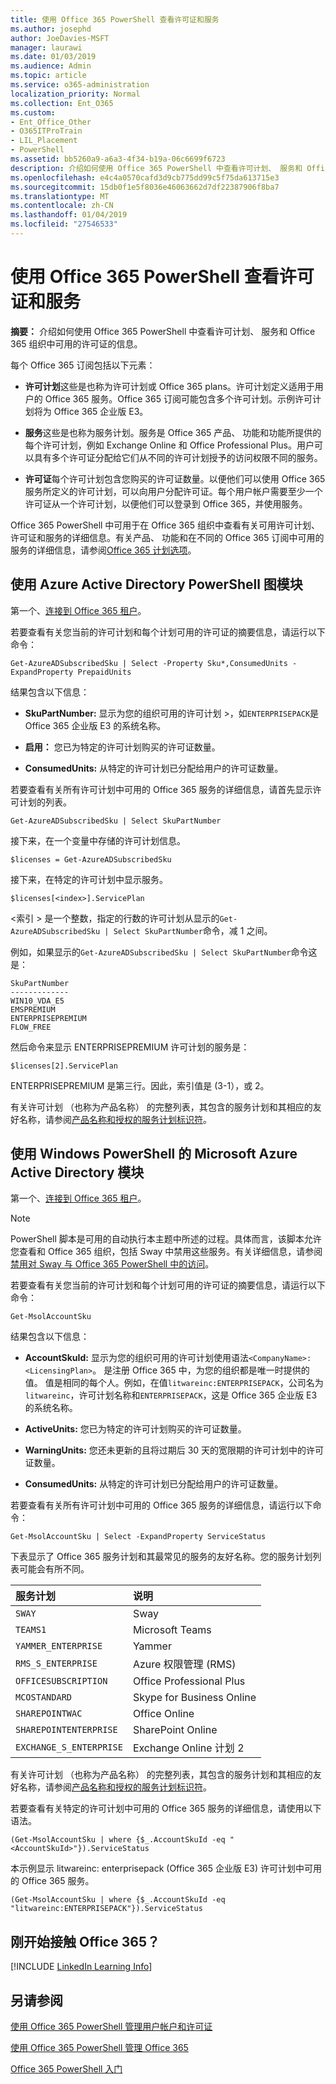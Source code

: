 ```yaml
---
title: 使用 Office 365 PowerShell 查看许可证和服务
ms.author: josephd
author: JoeDavies-MSFT
manager: laurawi
ms.date: 01/03/2019
ms.audience: Admin
ms.topic: article
ms.service: o365-administration
localization_priority: Normal
ms.collection: Ent_O365
ms.custom:
- Ent_Office_Other
- O365ITProTrain
- LIL_Placement
- PowerShell
ms.assetid: bb5260a9-a6a3-4f34-b19a-06c6699f6723
description: 介绍如何使用 Office 365 PowerShell 中查看许可计划、 服务和 Office 365 组织中可用的许可证的信息。
ms.openlocfilehash: e4c4a0570cafd3d9cb775dd99c5f75da613715e3
ms.sourcegitcommit: 15db0f1e5f8036e46063662d7df22387906f8ba7
ms.translationtype: MT
ms.contentlocale: zh-CN
ms.lasthandoff: 01/04/2019
ms.locfileid: "27546533"
---
```

# <a name="view-licenses-and-services-with-office-365-powershell"></a>使用 Office 365 PowerShell 查看许可证和服务

**摘要：** 介绍如何使用 Office 365 PowerShell 中查看许可计划、 服务和 Office 365 组织中可用的许可证的信息。
  
每个 Office 365 订阅包括以下元素：

- **许可计划**这些是也称为许可计划或 Office 365 plans。许可计划定义适用于用户的 Office 365 服务。Office 365 订阅可能包含多个许可计划。示例许可计划将为 Office 365 企业版 E3。
    
- **服务**这些是也称为服务计划。服务是 Office 365 产品、 功能和功能所提供的每个许可计划，例如 Exchange Online 和 Office Professional Plus。用户可以具有多个许可证分配给它们从不同的许可计划授予的访问权限不同的服务。
    
- **许可证**每个许可计划包含您购买的许可证数量。以便他们可以使用 Office 365 服务所定义的许可计划，可以向用户分配许可证。每个用户帐户需要至少一个许可证从一个许可计划，以便他们可以登录到 Office 365，并使用服务。
    
Office 365 PowerShell 中可用于在 Office 365 组织中查看有关可用许可计划、 许可证和服务的详细信息。有关产品、 功能和在不同的 Office 365 订阅中可用的服务的详细信息，请参阅[Office 365 计划选项](https://go.microsoft.com/fwlink/p/?LinkId=691147)。


## <a name="use-the-azure-active-directory-powershell-for-graph-module"></a>使用 Azure Active Directory PowerShell 图模块

第一个、[连接到 Office 365 租户](connect-to-office-365-powershell.md#connect-with-the-azure-active-directory-powershell-for-graph-module)。
  
若要查看有关您当前的许可计划和每个计划可用的许可证的摘要信息，请运行以下命令：
  
```
Get-AzureADSubscribedSku | Select -Property Sku*,ConsumedUnits -ExpandProperty PrepaidUnits
```

结果包含以下信息：
  
- **SkuPartNumber:** 显示为您的组织可用的许可计划 >，如`ENTERPRISEPACK`是 Office 365 企业版 E3 的系统名称。
    
- **启用：** 您已为特定的许可计划购买的许可证数量。
    
- **ConsumedUnits:** 从特定的许可计划已分配给用户的许可证数量。
    
若要查看有关所有许可计划中可用的 Office 365 服务的详细信息，请首先显示许可计划的列表。

````
Get-AzureADSubscribedSku | Select SkuPartNumber
````

接下来，在一个变量中存储的许可计划信息。

````
$licenses = Get-AzureADSubscribedSku
````

接下来，在特定的许可计划中显示服务。

````
$licenses[<index>].ServicePlan
````

\<索引 > 是一个整数，指定的行数的许可计划从显示的`Get-AzureADSubscribedSku | Select SkuPartNumber`命令，减 1 之间。

例如，如果显示的`Get-AzureADSubscribedSku | Select SkuPartNumber`命令这是：

````
SkuPartNumber
-------------
WIN10_VDA_E5
EMSPREMIUM
ENTERPRISEPREMIUM
FLOW_FREE
````

然后命令来显示 ENTERPRISEPREMIUM 许可计划的服务是：

````
$licenses[2].ServicePlan
````

ENTERPRISEPREMIUM 是第三行。因此，索引值是 (3-1），或 2。

有关许可计划 （也称为产品名称） 的完整列表，其包含的服务计划和其相应的友好名称，请参阅[产品名称和授权的服务计划标识符](https://docs.microsoft.com/azure/active-directory/users-groups-roles/licensing-service-plan-reference)。

## <a name="use-the-microsoft-azure-active-directory-module-for-windows-powershell"></a>使用 Windows PowerShell 的 Microsoft Azure Active Directory 模块

第一个、[连接到 Office 365 租户](connect-to-office-365-powershell.md#connect-with-the-microsoft-azure-active-directory-module-for-windows-powershell)。

>[!Note]
>PowerShell 脚本是可用的自动执行本主题中所述的过程。具体而言，该脚本允许您查看和 Office 365 组织，包括 Sway 中禁用这些服务。有关详细信息，请参阅[禁用对 Sway 与 Office 365 PowerShell 中的访问](disable-access-to-sway-with-office-365-powershell.md)。
>
    
若要查看有关您当前的许可计划和每个计划可用的许可证的摘要信息，请运行以下命令：
  
```
Get-MsolAccountSku
```

结果包含以下信息：
  
- **AccountSkuId:** 显示为您的组织可用的许可计划使用语法`<CompanyName>:<LicensingPlan>`。 _<CompanyName>_ 是注册 Office 365 中，为您的组织都是唯一时提供的值。_<LicensingPlan>_ 值是相同的每个人。例如，在值`litwareinc:ENTERPRISEPACK`，公司名为`litwareinc`，许可计划名称和`ENTERPRISEPACK`，这是 Office 365 企业版 E3 的系统名称。
    
- **ActiveUnits:** 您已为特定的许可计划购买的许可证数量。
    
- **WarningUnits:** 您还未更新的且将过期后 30 天的宽限期的许可计划中的许可证数量。
    
- **ConsumedUnits:** 从特定的许可计划已分配给用户的许可证数量。
    
若要查看有关所有许可计划中可用的 Office 365 服务的详细信息，请运行以下命令：
  
```
Get-MsolAccountSku | Select -ExpandProperty ServiceStatus
```

下表显示了 Office 365 服务计划和其最常见的服务的友好名称。您的服务计划列表可能会有所不同。 
  
|**服务计划**|**说明**|
|:-----|:-----|
| `SWAY` <br/> |Sway  <br/> |
| `TEAMS1` <br/> |Microsoft Teams  <br/> |
| `YAMMER_ENTERPRISE` <br/> |Yammer  <br/> |
| `RMS_S_ENTERPRISE` <br/> |Azure 权限管理 (RMS)  <br/> |
| `OFFICESUBSCRIPTION` <br/> |Office Professional Plus  <br/> |
| `MCOSTANDARD` <br/> |Skype for Business Online  <br/> |
| `SHAREPOINTWAC` <br/> |Office Online  <br/> |
| `SHAREPOINTENTERPRISE` <br/> |SharePoint Online  <br/> |
| `EXCHANGE_S_ENTERPRISE` <br/> |Exchange Online 计划 2  <br/> |
   
有关许可计划 （也称为产品名称） 的完整列表，其包含的服务计划和其相应的友好名称，请参阅[产品名称和授权的服务计划标识符](https://docs.microsoft.com/azure/active-directory/users-groups-roles/licensing-service-plan-reference)。

若要查看有关特定的许可计划中可用的 Office 365 服务的详细信息，请使用以下语法。
  
```
(Get-MsolAccountSku | where {$_.AccountSkuId -eq "<AccountSkuId>"}).ServiceStatus
```

本示例显示 litwareinc: enterprisepack (Office 365 企业版 E3) 许可计划中可用的 Office 365 服务。
  
```
(Get-MsolAccountSku | where {$_.AccountSkuId -eq "litwareinc:ENTERPRISEPACK"}).ServiceStatus
```


## <a name="new-to-office-365"></a>刚开始接触 Office 365？

[!INCLUDE [LinkedIn Learning Info](../common/office/linkedin-learning-info.md)]
   
## <a name="see-also"></a>另请参阅


[使用 Office 365 PowerShell 管理用户帐户和许可证](manage-user-accounts-and-licenses-with-office-365-powershell.md)
  
[使用 Office 365 PowerShell 管理 Office 365](manage-office-365-with-office-365-powershell.md)
  
[Office 365 PowerShell 入门](getting-started-with-office-365-powershell.md)

